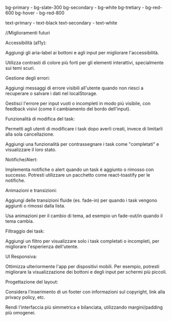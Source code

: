 bg-primary - bg-slate-300
bg-secondary - bg-white
bg-tretiary - bg-red-600
bg-hover - bg-red-800

text-primary - text-black
text-secondary - text-white


//Miglioramenti futuri

Accessibilità (a11y):

Aggiungi gli aria-label ai bottoni e agli input per migliorare l'accessibilità.

Utilizza contrasti di colore più forti per gli elementi interattivi, specialmente sui temi scuri.

Gestione degli errori:

Aggiungi messaggi di errore visibili all'utente quando non riesci a recuperare o salvare i dati nel localStorage.

Gestisci l'errore per input vuoti o incompleti in modo più visibile, con feedback visivi (come il cambiamento del bordo dell'input).

Funzionalità di modifica del task:

Permetti agli utenti di modificare i task dopo averli creati, invece di limitarli alla sola cancellazione.

Aggiungi una funzionalità per contrassegnare i task come "completati" e visualizzare il loro stato.

Notifiche/Alert:

Implementa notifiche o alert quando un task è aggiunto o rimosso con successo. Potresti utilizzare un pacchetto come react-toastify per le notifiche.

Animazioni e transizioni:

Aggiungi delle transizioni fluide (es. fade-in) per quando i task vengono aggiunti o rimossi dalla lista.

Usa animazioni per il cambio di tema, ad esempio un fade-out/in quando il tema cambia.

Filtraggio dei task:

Aggiungi un filtro per visualizzare solo i task completati o incompleti, per migliorare l'esperienza dell'utente.

UI Responsiva:

Ottimizza ulteriormente l'app per dispositivi mobili. Per esempio, potresti migliorare la visualizzazione dei bottoni e degli input per schermi più piccoli.

Progettazione del layout:

Considera l'inserimento di un footer con informazioni sul copyright, link alla privacy policy, etc.

Rendi l'interfaccia più simmetrica e bilanciata, utilizzando margini/padding più omogenei.


